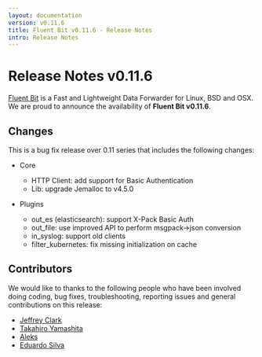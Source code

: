 ```yaml
---
layout: documentation
version: v0.11.6
title: Fluent Bit v0.11.6 - Release Notes
intro: Release Notes
---
```


# Release Notes v0.11.6

[Fluent Bit](http://fluentbit.io) is a Fast and Lightweight Data Forwarder for Linux, BSD and OSX. We are proud to announce the availability of __Fluent Bit v0.11.6__.

## Changes

This is a bug fix release over 0.11 series that includes the following changes:

- Core
  - HTTP Client: add support for Basic Authentication
  - Lib: upgrade Jemalloc to v4.5.0

- Plugins
  - out\_es (elasticsearch): support X-Pack Basic Auth
  - out\_file: use improved API to perform msgpack->json conversion
  - in\_syslog: support old clients
  - filter\_kubernetes: fix missing initialization on cache

## Contributors

We would like to thanks to the following people who have been involved doing coding, bug fixes, troubleshooting, reporting issues and general contributions on this release:

- [Jeffrey Clark](https://github.com/h0tw1r3)
- [Takahiro Yamashita](https://github.com/nokute78)
- [Aleks](https://github.com/git001)
- [Eduardo Silva](http://github.com/edsiper)
